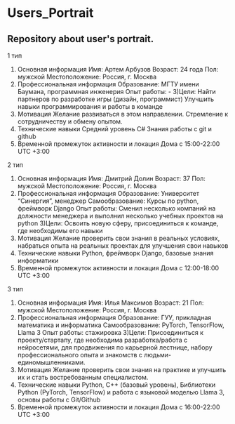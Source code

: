 # Users_Portrait
Repository about user's portrait.
---------------------------------------------------------------------------------------


1 тип
1) Основная информация
Имя: Артем Арбузов
Возраст: 24 года
Пол: мужской
Местоположение: Россия, г. Москва
2) Профессиональная информация
Образование: МГТУ имени Баумана, программная инженерия
Опыт работы: -
3)Цели:
Найти партнеров по разработке игры (дизайн, программист)
Улучшить навыки программирования и работы в команде
4) Мотивация
Желание развиваться в этом направлении. Стремление к сотрудничеству и обмену опытом.
5) Технические навыки
Средний уровень C# 
Знания работы с git и github
6) Временной промежуток активности и локация
Дома с 15:00-22:00 UTC +3:00





2 тип
1) Основная информация
Имя: Дмитрий Долин
Возраст: 37
Пол: мужской
Местоположение: Россия, г. Москва
2) Профессиональная информация
Образование: Университет “Синергия”, менеджер 
Самообразование: Курсы по python, фреймворк Django
Опыт работы: Сменил несколько компаний на должности менеджера и выполнил несколько учебных проектов на python 
3)Цели:
Освоить новую сферу, присоединиться к команде, где необходимы его навыки 
4) Мотивация
Желание проверить свои знания в реальных условиях, набраться опыта на реальных проектах для улучшения свои навыков
5) Технические навыки
Python, фреймворк Django, базовые знания информатики 
6) Временной промежуток активности и локация
Дома с 12:00-18:00 UTC +3:00





3 тип
1) Основная информация
Имя: Илья Максимов
Возраст: 21
Пол: мужской
Местоположение: Россия, г. Москва
2) Профессиональная информация
Образование: ГУУ, прикладная математика и информатика
Самообразование: PyTorch, TensorFlow, Llama 3
Опыт работы: стажировка 
3)Цели:
Присоединиться к проекту/стартапу, где необходима разработка/работа с нейросетями, для продвижения по карьерной лестнице, набору профессионального опыта и знакомств с людьми-единомышленниками.
4) Мотивация
Желание проверить свои знания на практике и улучшить их и стать востребованным специалистом.
5) Технические навыки
Python, С++ (базовый уровень), Библиотеки Python (PyTorch, TensorFlow) и работа с языковой моделью Llama 3, основы работы с Git/Github
6) Временной промежуток активности и локация
Дома с 16:00-22:00 UTC +3:00





